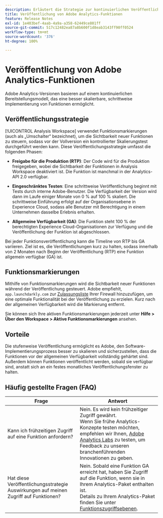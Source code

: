 ```yaml
---
description: Erläutert die Strategie zur kontinuierlichen Veröffentlichung von Funktionen für Adobe Analytics.
title: Veröffentlichung von Adobe Analytics-Funktionen
feature: Release Notes
exl-id: 1e403bef-4aab-4a9a-a358-62449ce801ff
source-git-commit: 517c12482ea87a8b600f1d8eab3143ff90ff0524
workflow-type: tm+mt
source-wordcount: '376'
ht-degree: 100%

---
```


# Veröffentlichung von Adobe Analytics-Funktionen

Adobe Analytics-Versionen basieren auf einem kontinuierlichen Bereitstellungsmodell, das eine besser skalierbare, schrittweise Implementierung von Funktionen ermöglicht.

## Veröffentlichungsstrategie

[!UICONTROL Analysis Workspace] verwendet Funktionsmarkierungen (auch als „Umschalter“ bezeichnet), um die Sichtbarkeit neuer Funktionen zu steuern, sodass vor der Vollversion ein kontrollierter Skalierungstest durchgeführt werden kann. Diese Veröffentlichungsstrategie umfasst die folgenden Phasen:

* **Freigabe für die Produktion (RTP)**: Der Code wird für die Produktion freigegeben, wobei die Sichtbarkeit der Funktionen in Analysis Workspace deaktiviert ist. Die Funktion ist manchmal in der Analytics-API 2.0 verfügbar.

* **Eingeschränktes Testen**: Eine schrittweise Veröffentlichung beginnt mit Tests durch interne Adobe-Benutzer. Die Verfügbarkeit der Version wird dann im Laufe einiger Monate von 0 % auf 100 % skaliert. Die schrittweise Einführung erfolgt auf der Organisationsebene in Experience Cloud, sodass alle Benutzer mit Berechtigung in einem Unternehmen dasselbe Erlebnis erhalten.

* **Allgemeine Verfügbarkeit (GA)**: Die Funktion steht 100 % der berechtigten Experience Cloud-Organisationen zur Verfügung und die Veröffentlichung der Funktion ist abgeschlossen.

Bei jeder Funktionsveröffentlichung kann die Timeline von RTP bis GA variieren. Ziel ist es, die Veröffentlichungen kurz zu halten, sodass innerhalb von 2 Monaten nach Beginn der Veröffentlichung (RTP) eine Funktion allgemein verfügbar (GA) ist.

## Funktionsmarkierungen

Mithilfe von Funktionsmarkierungen wird die Sichtbarkeit neuer Funktionen während der Veröffentlichung gesteuert. Adobe empfiehlt, `app.launchdarkly.com` zur [Zulassungsliste](/help/technotes/ip-addresses.md) Ihrer Firewall hinzuzufügen, um eine optimale Funktionalität bei der Veröffentlichung zu erzielen. Kurz nach der allgemeinen Verfügbarkeit wird die Markierung entfernt.

Sie können sich Ihre aktiven Funktionsmarkierungen jederzeit unter **Hilfe > Über den Workspace > Aktive Funktionsmarkierungen** ansehen.

## Vorteile

Die stufenweise Veröffentlichung ermöglicht es Adobe, den Software-Implementierungsprozess besser zu skalieren und sicherzustellen, dass die Funktionen vor der allgemeinen Verfügbarkeit vollständig gehärtet sind. Außerdem können Funktionen veröffentlicht werden, sobald sie verfügbar sind, anstatt sich an ein festes monatliches Veröffentlichungsfenster zu halten.

## Häufig gestellte Fragen (FAQ)

| Frage | Antwort |
| --- | --- |
| Kann ich frühzeitigen Zugriff auf eine Funktion anfordern? | Nein. Es wird kein frühzeitiger Zugriff gewährt.<br>Wenn Sie frühe Analytics-Konzepte testen möchten, empfehlen wir Ihnen, [Adobe Analytics Labs](/help/analyze/labs.md) zu testen, um Feedback zu unseren branchenführenden Innovationen zu geben. |
| Hat diese Veröffentlichungsstrategie Auswirkungen auf meinen Zugriff auf Funktionen? | Nein. Sobald eine Funktion GA erreicht hat, haben Sie Zugriff auf die Funktion, wenn sie in Ihrem Analytics-Paket enthalten ist.<br>Details zu Ihrem Analytics-Paket finden Sie unter [Funktionszugriffsebenen](/help/admin/admin/get-started/company/feature-access-levels.md). |
